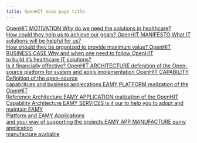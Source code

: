 ```yaml
---
title: OpenHIT main page title
---
```


<nav class="mainnav">
    <a href="/motivation-stakeholders-and-concerns.html" class="mainnav__item mainnav__item_nav_motivation">
        <span class="mainnav__item-details">
            <span class="mainnav__item-header">OpenHIT MOTIVATION</span>
            Why do we need the solutions in healthcare?<br />
            How could they help us to achieve our goals?
        </span>
    </a>
    <a href="/manifesto-principles.html" class="mainnav__item mainnav__item_nav_manifesto">
        <span class="mainnav__item-details">
            <span class="mainnav__item-header">OpenHIT MANIFESTO</span>
            What IT solutions will be helpful for us?<br />
            How should they be orgonized to provide maximum value?
        </span>
    </a>
    <a href="/business-case-approach.html" class="mainnav__item mainnav__item_nav_buscase">
        <span class="mainnav__item-details">
            <span class="mainnav__item-header">OpenHIT BUSINESS CASE</span>
            Why and when one need to follow OpenHIT<br />
            to build it’s healthcare IT solutions?<br />
            Is it financially effective?
        </span>
    </a>
    <a href="/architecture.html" class="mainnav__item mainnav__item_nav_architec">
        <span class="mainnav__item-details">
            <span class="mainnav__item-header">OpenHIT ARCHITECTURE</span>
            defenition of the Open-source platform for system and app’s implementation
        </span>
    </a>
    <a href="/capability.html" class="mainnav__item mainnav__item_nav_capability">
        <span class="mainnav__item-details">
            <span class="mainnav__item-header">OpenHIT CAPABILITY</span>
            Definition of the open-source<br />
            capabilitues and business applecations
        </span>
    </a>
    <a href="/platform.html" class="mainnav__item mainnav__item_nav_platform">
        <span class="mainnav__item-details">
            <span class="mainnav__item-header mainnav__item-details_another">EAMY PLATFORM</span>
            realization of the OpenHIT<br />
            Reference Architecture
        </span>
    </a>
    <a href="/application.html" class="mainnav__item mainnav__item_nav_app">
        <span class="mainnav__item-details">
            <span class="mainnav__item-header mainnav__item-details_another">EAMY APPLICATION</span>
            realization of the OpenHIT<br />
            Capability Architecture
        </span>
    </a>
    <a href="/services.html" class="mainnav__item mainnav__item_nav_services">
        <span class="mainnav__item-details">
            <span class="mainnav__item-header mainnav__item-details_another">EAMY SERVICES</span>
            is it our to help you to adopt and maintain EAMY<br />
            Platform and EAMY Applications<br/>
            and your way of supporting the projects
        </span>
    </a>
    <a href="/manufacture.html" class="mainnav__item mainnav__item_nav_apparch">
        <span class="mainnav__item-details">
            <span class="mainnav__item-header mainnav__item-details_another">EAMY APP MANUFACTURE</span>
            eamy application<br/> manufacture avaliable
        </span>
    </a>
</nav>
